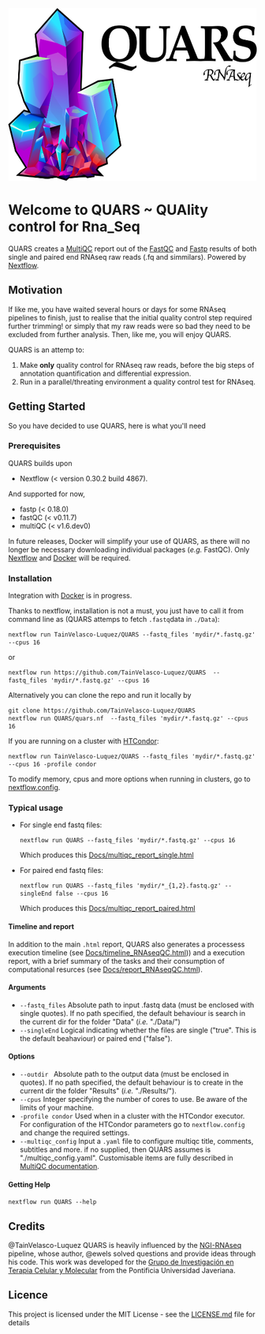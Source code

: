 <img alt="QUARS_logo" src="Docs/QUARS_logo.png" width="550" height="350">

# Welcome to QUARS ~ **QUA**lity control for **R**na_**S**eq
QUARS creates a [MultiQC](http://multiqc.info) report out of the [FastQC](https://www.bioinformatics.babraham.ac.uk/projects/fastqc/) and [Fastp](https://github.com/OpenGene/fastp) results of both single and paired end RNAseq raw reads (.fq and simmilars). Powered by [Nextflow](https://www.nextflow.io).

## Motivation
If like me, you have waited several hours or days for some RNAseq pipelines to finish, just to realise that the initial quality control step required further trimming! or simply that my raw reads were so bad they need to be excluded from further analysis. Then, like me, you will enjoy QUARS.

QUARS is an attemp to:
1. Make **only** quality control for RNAseq raw reads, before the big steps of annotation quantification and differential expression.
2. Run in a parallel/threating environment a quality control test for RNAseq.

## Getting Started
So you have decided to use QUARS, here is what you'll need

### Prerequisites
QUARS builds upon
- Nextflow (< version 0.30.2 build 4867).

And supported for now,
- fastp (< 0.18.0)
- fastQC (< v0.11.7)
- multiQC (< v1.6.dev0)

In future releases, Docker will simplify your use of QUARS, as there will no longer be necessary downloading individual packages (*e.g.* FastQC). Only [Nextflow](https://www.nextflow.io) and [Docker](https://www.docker.com) will be required.

### Installation
Integration with [Docker](https://www.docker.com) is in progress.

Thanks to nextflow, installation is not a must, you just have to call it from command line as (QUARS attemps to fetch `.fastq`data in `./Data`):

    nextflow run TainVelasco-Luquez/QUARS --fastq_files 'mydir/*.fastq.gz' --cpus 16
or

    nextflow run https://github.com/TainVelasco-Luquez/QUARS  --fastq_files 'mydir/*.fastq.gz' --cpus 16

Alternatively you can clone the repo and run it locally by

    git clone https://github.com/TainVelasco-Luquez/QUARS
    nextflow run QUARS/quars.nf  --fastq_files 'mydir/*.fastq.gz' --cpus 16

If you are running on a cluster with [HTCondor](https://research.cs.wisc.edu/htcondor/):

    nextflow run TainVelasco-Luquez/QUARS --fastq_files 'mydir/*.fastq.gz' --cpus 16 -profile condor

To modify memory, cpus and more options when running in clusters, go to [nextflow.config](https://github.com/TainVelasco-Luquez/QUARS/nextflow.config).

### Typical usage
* For single end fastq files:

      nextflow run QUARS --fastq_files 'mydir/*.fastq.gz' --cpus 16

  Which produces this [Docs/multiqc_report_single.html](https://cdn.rawgit.com/TainVelasco-Luquez/QUARS/0d06a9b1/Docs/multiqc_report_single.html)

* For paired end fastq files:

      nextflow run QUARS --fastq_files 'mydir/*_{1,2}.fastq.gz' --singleEnd false --cpus 16

  Which produces this [Docs/multiqc_report_paired.html](https://cdn.rawgit.com/TainVelasco-Luquez/QUARS/cb82bb28/Docs/multiqc_report_paired.html)

#### Timeline and report
In addition to the main `.html` report, QUARS also generates a processess execution timeline (see [Docs/timeline_RNAseqQC.html](https://cdn.rawgit.com/TainVelasco-Luquez/QUARS/d144717f/Docs/timeline_RNAseqQC.html))) and a execution report, with a brief summary of the tasks and their consumption of computational resurces (see [Docs/report_RNAseqQC.html](https://cdn.rawgit.com/TainVelasco-Luquez/QUARS/d144717f/Docs/report_RNAseqQC.html)).

#### Arguments
  - `--fastq_files`                 Absolute path to input .fastq data (must be enclosed with single quotes). If no path specified, the default behaviour is search in the current dir for the folder "Data" (_i.e._ "./Data/")
  - `--singleEnd`                   Logical indicating whether the files are single ("true". This is the default beahaviour) or paired end ("false").

#### Options
  - `--outdir `                     Absolute path to the output data (must be enclosed in quotes). If no path specified, the default behaviour is to create in the current dir the folder "Results" (_i.e._ "./Results/").
  - `--cpus`                        Integer specifying the number of cores to use. Be aware of the limits of your machine.
  - `-profile condor`               Used when in a cluster with the HTCondor executor. For configuration of the HTCondor parameters go to `nextflow.config` and change the required settings.
  - `--multiqc_config`              Input a `.yaml` file to configure multiqc title, comments, subtitles and more. if no supplied, then QUARS assumes is "./multiqc_config.yaml". Customisable items are fully described in [MultiQC documentation](http://multiqc.info/docs/#customising-reports).

#### Getting Help

    nextflow run QUARS --help

## Credits
@TainVelasco-Luquez
QUARS is heavily influenced by the [NGI-RNAseq](https://github.com/SciLifeLab/NGI-RNAseq) pipeline, whose author, @ewels solved questions and provide ideas through his code.
This work was developed for the [Grupo de Investigación en Terapia Celular y Molecular](http://ciencias.javeriana.edu.co/departamentos-instituto/nutricion-bioquimica/investigacion) from the Pontificia Universidad Javeriana.

## Licence
This project is licensed under the MIT License - see the [LICENSE.md](LICENSE.md) file for details
